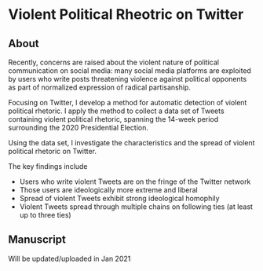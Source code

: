 # Violent Political Rheotric on Twitter


## About

Recently, concerns are raised about the violent nature of political communication on social media: many social media platforms are exploited by users who write posts threatening violence against political opponents as part of normalized expression of radical partisanship. 

Focusing on Twitter, I develop a method for automatic detection of violent political rhetoric. I apply the method to collect a data set of Tweets containing violent political rhetoric, spanning the 14-week period surrounding the 2020 Presidential Election. 

Using the data set, I investigate the characteristics and the spread of violent political rhetoric on Twitter. 

The key findings include 

* Users who write violent Tweets are on the fringe of the Twitter network
* Those users are ideologically more extreme and liberal
* Spread of violent Tweets exhibit strong ideological homophily
* Violent Tweets spread through multiple chains on following ties (at least up to three ties)


## Manuscript

Will be updated/uploaded in Jan 2021

